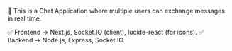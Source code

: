 🚀 This is a Chat Application where multiple users can exchange messages in real time.

✅ Frontend -> Next.js, Socket.IO (client), lucide-react (for icons).
✅ Backend -> Node.js, Express, Socket.IO.
